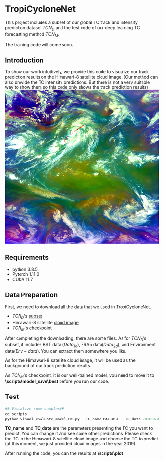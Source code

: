 # TropiCycloneNet
This project includes a subset of our global TC track and intensity prediction dataset $TCN_{D}$ and the test code of our deep learning TC forecasting method $TCN_{M}$.

The training code will come soon.

## Introduction

To show our work intuitively, we provide this code to visualize our track prediction results on the Himawari-8 satellite cloud image. (Our method can also provide the TC intensity predictions. But there is not a very suitable way to show them so this code only shows the track prediction results)
![Sample](scripts/plot/MALIKSI2018061006.png)


## Requirements 
* python 3.8.5
* Pytorch 1.11.0
* CUDA 11.7

## Data Preparation
First, we need to download all the data that we used in TropiCycloneNet.
* $TCN_{D}$'s [subset]()
* Himawari-8 satellite [cloud image](https://drive.google.com/file/d/181gnyDV0lNTQGIb5YkI1Rm0xatMU7hJD/view?usp=sharing)
* $TCN_{M}$'s [checkpoint](https://drive.google.com/file/d/1j5r2L5Y5W81pn7nBfrZCT1BA1_qfnaay/view?usp=sharing)

After completing the downloading, there are some files.
As for $TCN_{D}$'s subset, it includes BST data ($Data_{1d}$), ERA5 data($Data_{2d}$), and Environment data($Env-data$). You can extract them somewhere you like.

As for the Himawari-8 satellite cloud image, it will be used as the background of our track prediction results.

As $TCN_{M}$'s checkpoint, it is our well-trained model, you need to move it to **\scripts\model_save\best** before you run our code.

## Test
```python
## Visualize some samples##
cd scripts
python visual_evaluate_model_Me.py --TC_name MALIKSI --TC_date 2018061006  --TC_img_path [Himawari-8 satellite cloud image path] --TC_data_path [$TCN_{D}$'s subset path]
```
**TC_name** and **TC_date** are the parameters presenting the TC you want to predict. You can change it and see some other predictions. Please check the TC in the Himawari-8 satellite cloud image and choose the TC to predict (at this moment, we just provided cloud images in the year 2019).

After running the code, you can the results at **\scripts\plot**

